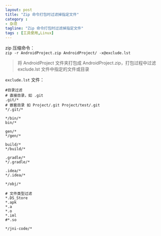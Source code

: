 ```yaml
---
layout: post
title: "Zip 命令打包时过滤掉指定文件"
category :
- 杂项
tagline: "Zip 命令打包时过滤掉指定文件"
tags : [工具使用,Linux]
---
```


zip 压缩命令：   
`zip -r AndroidProject.zip AndroidProject/ -x@exclude.lst`
> 将 AndroidProject 文件夹打包成 AndroidProject.zip，打包过程中过滤 exclude.lst 文件中指定的文件或目录 

`exclude.lst` 文件：
```shell
#目录过滤
# 直接目录，如 .git
.git/*
# 嵌套目录 如 Project/.git Project/test/.git
*/.git/*

*/bin/*
bin/*

gen/*
*/gen/*

build/*
*/build/*

.gradle/*
*/.gradle/*

.idea/*
*/.idea/*

*/obj/*

# 文件类型过滤
*.DS_Store
*.apk
*.a
*.o
*.iml
#*.so

*/jni-code/*

```
